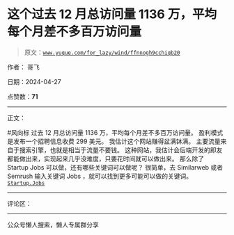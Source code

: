 # 这个过去 12 月总访问量 1136 万，平均每个月差不多百万访问量

> 原文：[`www.yuque.com/for_lazy/wind/ffnnogh9cchiqb20`](https://www.yuque.com/for_lazy/wind/ffnnogh9cchiqb20)

作者： 哥飞

日期：2024-04-27

点赞数：**71**

* * *

正文：

#风向标 过去 12 月总访问量 1136 万，平均每个月差不多百万访问量。 盈利模式是发布一个招聘信息收费 299 美元。 我估计这个网站赚得盆满钵满。
主要流量来自于搜索引擎，也就是相当于流量不要钱。 这种网站，我估计会后端开发的即友都能做出来，实现起来几乎没难度，只要花时间就可以做出来。 那么除了
Startup Jobs 可以做，还有哪些关键词可以做呢？ 很简单，去 Similarweb 或者 Semrush 输入关键词 Jobs
，就可以找到更多可能可以做的关键词。[`Startup.Jobs`](https://Startup.Jobs)

* * *

评论区：

* * *

公众号懒人搜索，懒人专属群分享